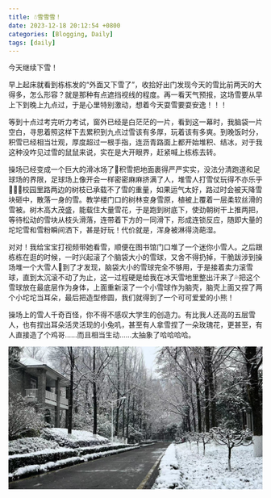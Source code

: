 ```yaml
---
title: ☃️雪雪雪！
date: 2023-12-18 20:12:54 +0800
categories: [Blogging, Daily]
tags: [daily]
---
```


今天继续下雪！

早上起床就看到栋栋发的“外面又下雪了”，收拾好出门发现今天的雪比前两天的大得多，怎么形容？就是那种有点遮挡视线的程度。再一看天气预报，这场雪要从早上下到晚上九点过，于是心里特别激动，想着今天耍雪要耍安逸！！！

等到十点过考完听力考试，窗外已经是白茫茫的一片，看到这一幕时，我脑袋一片空白，寻思着照这样下去累积到九点过雪该有多厚，玩着该有多爽。到晚饭时分，积雪已经相当壮观，厚度超过一根手指，连沥青路面上都开始堆积、结冰，对于我这种没咋见过雪的鼠鼠来说，实在是大开眼界，赶紧喊上栋栋去转。

操场已经变成一个巨大的滑冰场了🤣积雪把地面裹得严严实实，没法分清跑道和足球场的界限，足球场上像开会一样密密麻麻挤满了人，堆雪人打雪仗玩得不亦乐乎🤣🤣🤣校园里路两边的树枝已承载不了雪的重量，如果运气太好，路过时会被天降雪块砸中，散落一身的雪。教学楼门口的树林变身雪原，植被上覆着一层柔软丝滑的雪被。树木高大茂盛，能载住大量雪花，于是跑到树底下，使劲朝树干上推两把，等待松动的雪块从枝头滑落，连带着下方的一同滑下，形成连锁反应，随即大量的坨坨雪和雪粉瞬间洒下，甚是好玩！代价就是，浑身被淋得浇葩湿。

对对！我给宝宝打视频带她看雪，顺便在图书馆门口堆了一个迷你小雪人。之后跟栋栋在逛的时候，一时兴起滚了个脑袋大小的雪球，又舍不得扔掉，干脆跋涉到操场堆一个大雪人🤣到了才发现，脑袋大小的雪球完全不够用，于是接着卖力滚雪球，直到太沉滚不动了为止，这一过程硬是给我在冰天雪地里整出汗来了💦把这个雪球放在最底层作为身体，上面重新滚了一个小雪球作为脑壳，脑壳上面又捏了两个小坨坨当耳朵，最后把造型修圆，我们就得到了一个可可爱爱的小熊！

操场上的雪人千奇百怪，你不得不感叹大学生的创造力。有比我人还高的五层雪人，也有捏出耳朵活灵活现的小兔叽，甚至有人拿雪捏了一朵玫瑰花，更甚至，有人直接造了个鸡哥……而且相当生动……太抽象了哈哈哈哈。

![2023-12-18-Snowy-Day-pic](/assets/2023-12-18-Snowy-Day-pic.jpg)